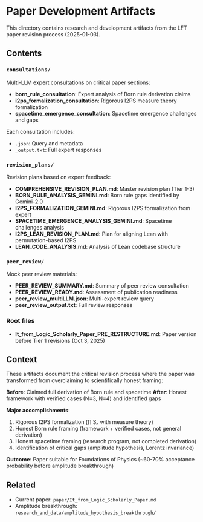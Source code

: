 # Paper Development Artifacts

This directory contains research and development artifacts from the LFT paper revision process (2025-01-03).

## Contents

### `consultations/`

Multi-LLM expert consultations on critical paper sections:
- **born_rule_consultation**: Expert analysis of Born rule derivation claims
- **i2ps_formalization_consultation**: Rigorous I2PS measure theory formalization
- **spacetime_emergence_consultation**: Spacetime emergence challenges and gaps

Each consultation includes:
- `.json`: Query and metadata
- `_output.txt`: Full expert responses

### `revision_plans/`

Revision plans based on expert feedback:
- **COMPREHENSIVE_REVISION_PLAN.md**: Master revision plan (Tier 1-3)
- **BORN_RULE_ANALYSIS_GEMINI.md**: Born rule gaps identified by Gemini-2.0
- **I2PS_FORMALIZATION_GEMINI.md**: Rigorous I2PS formalization from expert
- **SPACETIME_EMERGENCE_ANALYSIS_GEMINI.md**: Spacetime challenges analysis
- **I2PS_LEAN_REVISION_PLAN.md**: Plan for aligning Lean with permutation-based I2PS
- **LEAN_CODE_ANALYSIS.md**: Analysis of Lean codebase structure

### `peer_review/`

Mock peer review materials:
- **PEER_REVIEW_SUMMARY.md**: Summary of peer review consultation
- **PEER_REVIEW_READY.md**: Assessment of publication readiness
- **peer_review_multiLLM.json**: Multi-expert review query
- **peer_review_output.txt**: Full review responses

### Root files

- **It_from_Logic_Scholarly_Paper_PRE_RESTRUCTURE.md**: Paper version before Tier 1 revisions (Oct 3, 2025)

## Context

These artifacts document the critical revision process where the paper was transformed from overclaiming to scientifically honest framing:

**Before**: Claimed full derivation of Born rule and spacetime
**After**: Honest framework with verified cases (N=3, N=4) and identified gaps

**Major accomplishments**:
1. Rigorous I2PS formalization (∏ Sₙ with measure theory)
2. Honest Born rule framing (framework + verified cases, not general derivation)
3. Honest spacetime framing (research program, not completed derivation)
4. Identification of critical gaps (amplitude hypothesis, Lorentz invariance)

**Outcome**: Paper suitable for Foundations of Physics (~60-70% acceptance probability before amplitude breakthrough)

## Related

- Current paper: `paper/It_from_Logic_Scholarly_Paper.md`
- Amplitude breakthrough: `research_and_data/amplitude_hypothesis_breakthrough/`
